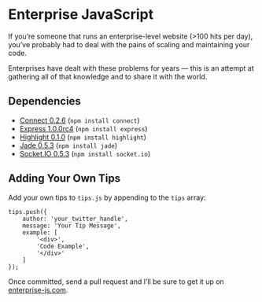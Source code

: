 Enterprise JavaScript
=====================

If you’re someone that runs an enterprise-level website (>100 hits per day), you’ve probably had to deal with the pains of scaling and maintaining your code.

Enterprises have dealt with these problems for years — this is an attempt at gathering all of that knowledge and to share it with the world.

## Dependencies

 * [Connect 0.2.6](http://senchalabs.github.com/connect/) (`npm install connect`)
 * [Express 1.0.0rc4](http://expressjs.com/) (`npm install express`)
 * [Highlight 0.1.0](http://github.com/andris9/highlight/) (`npm install highlight`)
 * [Jade 0.5.3](http://jade-lang.com/) (`npm install jade`)
 * [Socket.IO 0.5.3](http://socket.io/) (`npm install socket.io`)

## Adding Your Own Tips

Add your own tips to `tips.js` by appending to the `tips` array:

    tips.push({
    	author: 'your_twitter_handle',
    	message: 'Your Tip Message',
    	example: [
    		'<div>',
    		'Code Example',
    		'</div>'
    	]
    });

Once committed, send a pull request and I’ll be sure to get it up on
[enterprise-js.com](http://enterprise-js.com/).